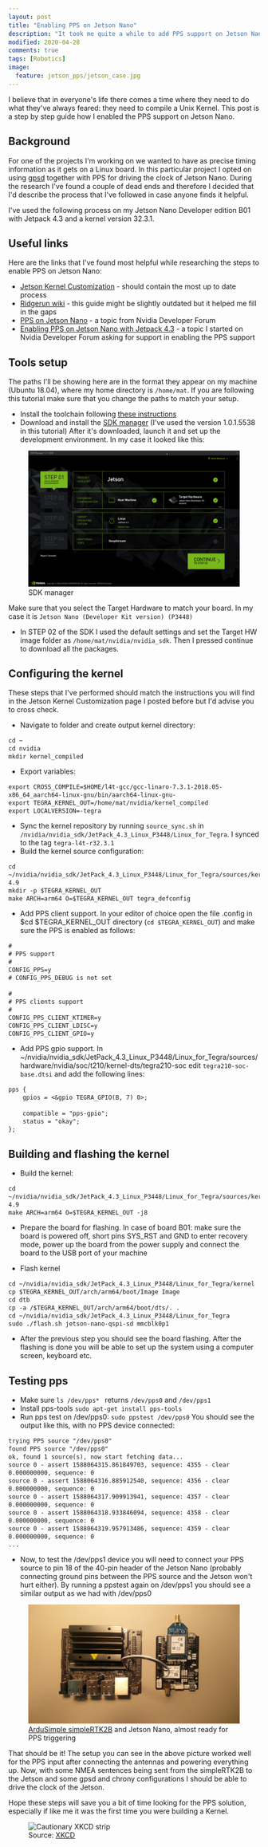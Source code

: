 ```yaml
---
layout: post
title: "Enabling PPS on Jetson Nano"
description: "It took me quite a while to add PPS support on Jetson Nano. Hopefully this tutorial helps speed up the process for you."
modified: 2020-04-28
comments: true
tags: [Robotics]
image:
  feature: jetson_pps/jetson_case.jpg
---
```


I believe that in everyone's life there comes a time where they need to do what they've always feared: they need to compile a Unix Kernel. This post is a step by step guide how I enabled the PPS support on Jetson Nano.

<!-- more -->

## Background

For one of the projects I'm working on we wanted to have as precise timing information as it gets on a Linux board. In this particular project I opted on using [gpsd](https://gpsd.gitlab.io/gpsd/gpsd-time-service-howto.html) together with PPS for driving the clock of Jetson Nano. During the research I've found a couple of dead ends and therefore I decided that I'd describe the process that I've followed in case anyone finds it helpful.

I've used the following process on my Jetson Nano Developer edition B01 with Jetpack 4.3 and a kernel version 32.3.1.

## Useful links

Here are the links that I've found most helpful while researching the steps to enable PPS on Jetson Nano:
* [Jetson Kernel Customization](https://docs.nvidia.com/jetson/l4t/index.html#page/Tegra%2520Linux%2520Driver%2520Package%2520Development%2520Guide%2Fkernel_custom.html%23) - should contain the most up to date process
* [Ridgerun wiki](https://developer.ridgerun.com/wiki/index.php?title=Jetson_Nano/Development/Building_the_Kernel_from_Source) - this guide might be slightly outdated but it helped me fill in the gaps
* [PPS on Jetson Nano](https://forums.developer.nvidia.com/t/pps-on-jetson-nano/75841/4) - a topic from Nvidia Developer Forum
* [Enabling PPS on Jetson Nano with Jetpack 4.3](https://forums.developer.nvidia.com/t/enabling-pps-on-jetson-nano-with-jetpack-4-3/119418/10) - a topic I started on Nvidia Developer Forum asking for support in enabling the PPS support

## Tools setup

The paths I'll be showing here are in the format they appear on my machine (Ubuntu 18.04), where my home directory is `/home/mat`. If you are following this tutorial make sure that you change the paths to match your setup.

* Install the toolchain following [these instructions](https://docs.nvidia.com/jetson/l4t/index.html#page/Tegra%20Linux%20Driver%20Package%20Development%20Guide/xavier_toolchain.html)
* Download and install the [SDK manager](https://developer.nvidia.com/nvidia-sdk-manager) (I've used the version 1.0.1.5538 in this tutorial)
After it's downloaded, launch it and set up the development environment. In my case it looked like this:

<figure class="center">
    <img src="/images/jetson_pps/sdk_manager.png" alt="SDK manager">
    <figcaption>SDK manager</figcaption>
</figure>

Make sure that you select the Target Hardware to match your board. In my case it is `Jetson Nano (Developer Kit version) (P3448)`

* In STEP 02 of the SDK I used the default settings and set the Target HW image folder as `/home/mat/nvidia/nvidia_sdk`. Then I pressed continue to download all the packages.

## Configuring the kernel

These steps that I've performed should match the instructions you will find in the Jetson Kernel Customization page I posted before but I'd advise you to cross check.

* Navigate to folder and create output kernel directory:

```
cd ~
cd nvidia
mkdir kernel_compiled
```

* Export variables:

```
export CROSS_COMPILE=$HOME/l4t-gcc/gcc-linaro-7.3.1-2018.05-x86_64_aarch64-linux-gnu/bin/aarch64-linux-gnu-
export TEGRA_KERNEL_OUT=/home/mat/nvidia/kernel_compiled
export LOCALVERSION=-tegra
```

* Sync the kernel repository by running `source_sync.sh` in `/nvidia/nvidia_sdk/JetPack_4.3_Linux_P3448/Linux_for_Tegra`. I synced to the tag `tegra-l4t-r32.3.1`
* Build the kernel source configuration:

```
cd ~/nvidia/nvidia_sdk/JetPack_4.3_Linux_P3448/Linux_for_Tegra/sources/kernel/kernel-4.9
mkdir -p $TEGRA_KERNEL_OUT
make ARCH=arm64 O=$TEGRA_KERNEL_OUT tegra_defconfig
```

* Add PPS client support. In your editor of choice open the file .config in $cd $TEGRA_KERNEL_OUT directory (`cd $TEGRA_KERNEL_OUT`) and make sure the PPS is enabled as follows:

```
#
# PPS support
#
CONFIG_PPS=y
# CONFIG_PPS_DEBUG is not set

#
# PPS clients support
#
CONFIG_PPS_CLIENT_KTIMER=y
CONFIG_PPS_CLIENT_LDISC=y
CONFIG_PPS_CLIENT_GPIO=y
```

* Add PPS gpio support. In ~/nvidia/nvidia_sdk/JetPack_4.3_Linux_P3448/Linux_for_Tegra/sources/hardware/nvidia/soc/t210/kernel-dts/tegra210-soc edit `tegra210-soc-base.dtsi` and add the following lines:

```
pps {
    gpios = <&gpio TEGRA_GPIO(B, 7) 0>;

    compatible = "pps-gpio";
    status = "okay";
};
```

## Building and flashing the kernel

* Build the kernel:

```
cd ~/nvidia/nvidia_sdk/JetPack_4.3_Linux_P3448/Linux_for_Tegra/sources/kernel/kernel-4.9
make ARCH=arm64 O=$TEGRA_KERNEL_OUT -j8
```

* Prepare the board for flashing. In case of board B01: make sure the board is powered off, short pins SYS_RST and GND to enter recovery mode, power up the board from the power supply and connect the board to the USB port of your machine

* Flash kernel

```
cd ~/nvidia/nvidia_sdk/JetPack_4.3_Linux_P3448/Linux_for_Tegra/kernel
cp $TEGRA_KERNEL_OUT/arch/arm64/boot/Image Image
cd dtb
cp -a /$TEGRA_KERNEL_OUT/arch/arm64/boot/dts/. .
cd ~/nvidia/nvidia_sdk/JetPack_4.3_Linux_P3448/Linux_for_Tegra
sudo ./flash.sh jetson-nano-qspi-sd mmcblk0p1
```

* After the previous step you should see the board flashing. After the flashing is done you will be able to set up the system using a computer screen, keyboard etc.

## Testing pps

* Make sure `ls /dev/pps* ` returns `/dev/pps0` and `/dev/pps1`
* Install pps-tools `sudo apt-get install pps-tools`
* Run pps test on /dev/pps0: `sudo ppstest /dev/pps0`
You should see the output like this, with no PPS device connected:

```
trying PPS source "/dev/pps0"
found PPS source "/dev/pps0"
ok, found 1 source(s), now start fetching data...
source 0 - assert 1588064315.861849703, sequence: 4355 - clear  0.000000000, sequence: 0
source 0 - assert 1588064316.885912540, sequence: 4356 - clear  0.000000000, sequence: 0
source 0 - assert 1588064317.909913941, sequence: 4357 - clear  0.000000000, sequence: 0
source 0 - assert 1588064318.933846094, sequence: 4358 - clear  0.000000000, sequence: 0
source 0 - assert 1588064319.957913486, sequence: 4359 - clear  0.000000000, sequence: 0
...
```

* Now, to test the /dev/pps1 device you will need to connect your PPS source to pin 18 of the 40-pin header of the Jetson Nano (probably connecting ground pins between the PPS source and the Jetson won't hurt either). By running a ppstest again on /dev/pps1 you should see a similar output as we had with /dev/pps0

<figure class="center">
    <img src="/images/jetson_pps/jetson_ublox.jpg" alt="Jetson and Ublox">
    <figcaption><a href="https://www.ardusimple.com/">ArduSimple simpleRTK2B</a> and Jetson Nano, almost ready for PPS triggering</figcaption>
</figure>

That should be it! The setup you can see in the above picture worked well for the PPS input after connecting the antennas and powering everything up. Now, with some NMEA sentences being sent from the simpleRTK2B to the Jetson and some gpsd and chrony configurations I should be able to drive the clock of the Jetson.

Hope these steps will save you a bit of time looking for the PPS solution, especially if like me it was the first time you were building a Kernel.

<figure class="center">
    <img src="https://imgs.xkcd.com/comics/cautionary.png" alt="Cautionary XKCD strip">
    <figcaption>Source: <a href="https://imgs.xkcd.com/comics/cautionary.png">XKCD</a></figcaption>
</figure>

